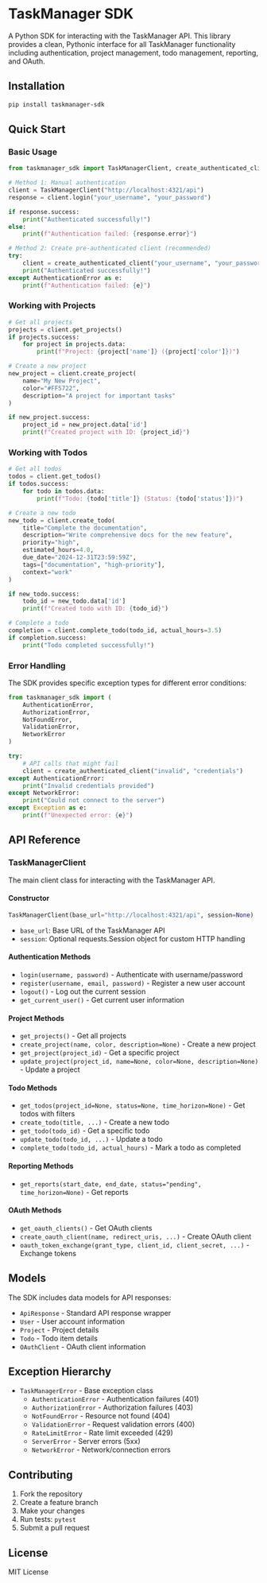 # TaskManager SDK

A Python SDK for interacting with the TaskManager API. This library provides a clean, Pythonic interface for all TaskManager functionality including authentication, project management, todo management, reporting, and OAuth.

## Installation

```bash
pip install taskmanager-sdk
```

## Quick Start

### Basic Usage

```python
from taskmanager_sdk import TaskManagerClient, create_authenticated_client

# Method 1: Manual authentication
client = TaskManagerClient("http://localhost:4321/api")
response = client.login("your_username", "your_password")

if response.success:
    print("Authenticated successfully!")
else:
    print(f"Authentication failed: {response.error}")

# Method 2: Create pre-authenticated client (recommended)
try:
    client = create_authenticated_client("your_username", "your_password")
    print("Authenticated successfully!")
except AuthenticationError as e:
    print(f"Authentication failed: {e}")
```

### Working with Projects

```python
# Get all projects
projects = client.get_projects()
if projects.success:
    for project in projects.data:
        print(f"Project: {project['name']} ({project['color']})")

# Create a new project
new_project = client.create_project(
    name="My New Project",
    color="#FF5722",
    description="A project for important tasks"
)

if new_project.success:
    project_id = new_project.data['id']
    print(f"Created project with ID: {project_id}")
```

### Working with Todos

```python
# Get all todos
todos = client.get_todos()
if todos.success:
    for todo in todos.data:
        print(f"Todo: {todo['title']} (Status: {todo['status']})")

# Create a new todo
new_todo = client.create_todo(
    title="Complete the documentation",
    description="Write comprehensive docs for the new feature",
    priority="high",
    estimated_hours=4.0,
    due_date="2024-12-31T23:59:59Z",
    tags=["documentation", "high-priority"],
    context="work"
)

if new_todo.success:
    todo_id = new_todo.data['id']
    print(f"Created todo with ID: {todo_id}")

# Complete a todo
completion = client.complete_todo(todo_id, actual_hours=3.5)
if completion.success:
    print("Todo completed successfully!")
```

### Error Handling

The SDK provides specific exception types for different error conditions:

```python
from taskmanager_sdk import (
    AuthenticationError,
    AuthorizationError,
    NotFoundError,
    ValidationError,
    NetworkError
)

try:
    # API calls that might fail
    client = create_authenticated_client("invalid", "credentials")
except AuthenticationError:
    print("Invalid credentials provided")
except NetworkError:
    print("Could not connect to the server")
except Exception as e:
    print(f"Unexpected error: {e}")
```

## API Reference

### TaskManagerClient

The main client class for interacting with the TaskManager API.

#### Constructor

```python
TaskManagerClient(base_url="http://localhost:4321/api", session=None)
```

- `base_url`: Base URL of the TaskManager API
- `session`: Optional requests.Session object for custom HTTP handling

#### Authentication Methods

- `login(username, password)` - Authenticate with username/password
- `register(username, email, password)` - Register a new user account
- `logout()` - Log out the current session
- `get_current_user()` - Get current user information

#### Project Methods

- `get_projects()` - Get all projects
- `create_project(name, color, description=None)` - Create a new project
- `get_project(project_id)` - Get a specific project
- `update_project(project_id, name=None, color=None, description=None)` - Update a project

#### Todo Methods

- `get_todos(project_id=None, status=None, time_horizon=None)` - Get todos with filters
- `create_todo(title, ...)` - Create a new todo
- `get_todo(todo_id)` - Get a specific todo
- `update_todo(todo_id, ...)` - Update a todo
- `complete_todo(todo_id, actual_hours)` - Mark a todo as completed

#### Reporting Methods

- `get_reports(start_date, end_date, status="pending", time_horizon=None)` - Get reports

#### OAuth Methods

- `get_oauth_clients()` - Get OAuth clients
- `create_oauth_client(name, redirect_uris, ...)` - Create OAuth client
- `oauth_token_exchange(grant_type, client_id, client_secret, ...)` - Exchange tokens

## Models

The SDK includes data models for API responses:

- `ApiResponse` - Standard API response wrapper
- `User` - User account information
- `Project` - Project details
- `Todo` - Todo item details
- `OAuthClient` - OAuth client information

## Exception Hierarchy

- `TaskManagerError` - Base exception class
  - `AuthenticationError` - Authentication failures (401)
  - `AuthorizationError` - Authorization failures (403)
  - `NotFoundError` - Resource not found (404)
  - `ValidationError` - Request validation errors (400)
  - `RateLimitError` - Rate limit exceeded (429)
  - `ServerError` - Server errors (5xx)
  - `NetworkError` - Network/connection errors

## Contributing

1. Fork the repository
2. Create a feature branch
3. Make your changes
4. Run tests: `pytest`
5. Submit a pull request

## License

MIT License